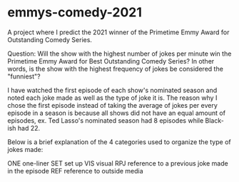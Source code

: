 # emmys-comedy-2021
A project where I predict the 2021 winner of the Primetime Emmy Award for Outstanding Comedy Series.

Question: Will the show with the highest number of jokes per minute win the Primetime Emmy Award for Best Outstanding Comedy Series?
In other words, is the show with the highest frequency of jokes be considered the "funniest"?

I have watched the first episode of each show's nominated season and noted each joke made as well as the type of joke it is. The reason why I chose the first episode instead of taking the average of jokes per every episode in a season is because all shows did not have an equal amount of episodes, ex. Ted Lasso's nominated season had 8 episodes while Black-ish had 22.

Below is a brief explanation of the 4 categories used to organize the type of jokes made:

ONE one-liner
SET set up
VIS visual
RPJ reference to a previous joke made in the episode
REF reference to outside media
